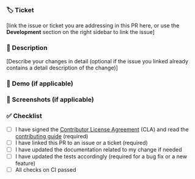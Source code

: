 ### 🏷️ Ticket

[link the issue or ticket you are addressing in this PR here, or use the **Development**
section on the right sidebar to link the issue]

### 📝 Description

[Describe your changes in detail (optional if the issue you linked already contains a
detail description of the change)]

### 🎥 Demo (if applicable)

### 📸 Screenshots (if applicable)

### ✅ Checklist

- [ ] I have signed the [Contributor License Agreement]() (CLA) and read the [contributing guide](./../CONTRIBUTING.md) (required)
- [ ] I have linked this PR to an issue or a ticket (required)
- [ ] I have updated the documentation related to my change if needed
- [ ] I have updated the tests accordingly (required for a bug fix or a new feature)
- [ ] All checks on CI passed

